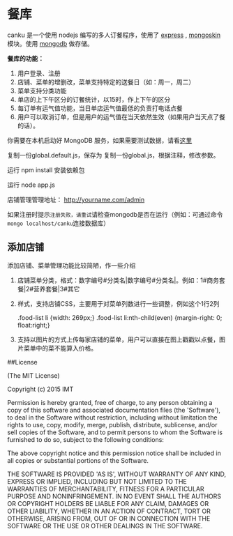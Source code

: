 餐库
=======

canku 是一个使用 nodejs 编写的多人订餐程序，使用了 [express](http://expressjs.com/) , [mongoskin](https://github.com/kissjs/node-mongoskin) 模块。使用 [mongodb](http://www.mongodb.org/) 做存储。

**餐库的功能：**

1. 用户登录、注册
2. 店铺、菜单的增删改，菜单支持特定的送餐日（如：周一，周二）
3. 菜单支持分类功能
4. 单店的上下午区分的订餐统计，以15时，作上下午的区分
5. 每订单有运气值功能，当日单店运气值最低的负责打电话点餐
6. 用户可以取消订单，但是用户的运气值在当天依然生效（如果用户当天点了餐的话）。



你需要在本机启动好 MongoDB 服务，如果需要测试数据，请看[这里](https://github.com/willerce/canku/issues/17)

复制一份global.default.js，保存为 复制一份global.js，根据注释，修改参数。

运行 npm install 安装依赖包

运行  node app.js

店铺管理管理地址： http://yourname.com/admin

如果注册时提示`注册失败，请重试`请检查mongodb是否在运行（例如：可通过命令`mongo localhost/canku`连接数据库）

## 添加店铺

添加店铺、菜单管理功能比较简陋，作一些介绍

1. 店铺菜单分类，格式：数字编号#分类名|数字编号#分类名|。例如：1#商务套餐|2#营养套餐|3#其它
2. 样式，支持店铺CSS，主要用于对菜单列数进行一些调整，例如这个1行2列


    .food-list li {width: 269px;}
    .food-list li:nth-child(even) {margin-right: 0; float:right;}

3. 支持以图片的方式上传每家店铺的菜单，用户可以直接在图上戳戳以点餐，图片菜单中的菜不能算入价格。

##License

(The MIT License)

Copyright (c) 2015 IMT

Permission is hereby granted, free of charge, to any person obtaining a copy of this software and associated documentation files (the 'Software'), to deal in the Software without restriction, including without limitation the rights to use, copy, modify, merge, publish, distribute, sublicense, and/or sell copies of the Software, and to permit persons to whom the Software is furnished to do so, subject to the following conditions:

The above copyright notice and this permission notice shall be included in all copies or substantial portions of the Software.

THE SOFTWARE IS PROVIDED 'AS IS', WITHOUT WARRANTY OF ANY KIND, EXPRESS OR IMPLIED, INCLUDING BUT NOT LIMITED TO THE WARRANTIES OF MERCHANTABILITY, FITNESS FOR A PARTICULAR PURPOSE AND NONINFRINGEMENT. IN NO EVENT SHALL THE AUTHORS OR COPYRIGHT HOLDERS BE LIABLE FOR ANY CLAIM, DAMAGES OR OTHER LIABILITY, WHETHER IN AN ACTION OF CONTRACT, TORT OR OTHERWISE, ARISING FROM, OUT OF OR IN CONNECTION WITH THE SOFTWARE OR THE USE OR OTHER DEALINGS IN THE SOFTWARE.

